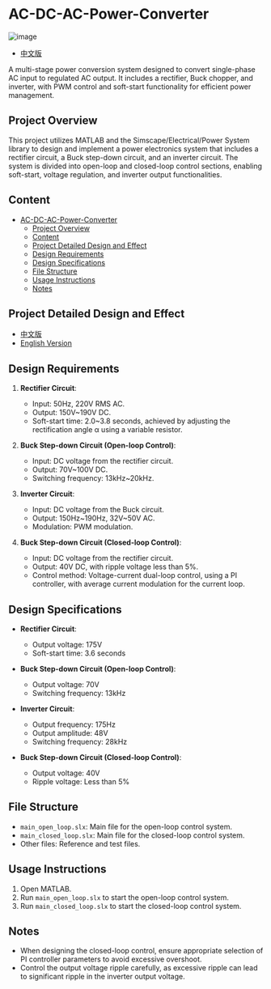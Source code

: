 # AC-DC-AC-Power-Converter

![image](https://github.com/user-attachments/assets/0ab154b9-bc6f-4de4-bd2d-82d34a2d9def)

- [中文版](./README_CN.md)

A multi-stage power conversion system designed to convert single-phase AC input to regulated AC output. It includes a rectifier, Buck chopper, and inverter, with PWM control and soft-start functionality for efficient power management.

## Project Overview

This project utilizes MATLAB and the Simscape/Electrical/Power System library to design and implement a power electronics system that includes a rectifier circuit, a Buck step-down circuit, and an inverter circuit. The system is divided into open-loop and closed-loop control sections, enabling soft-start, voltage regulation, and inverter output functionalities.

## Content

- [AC-DC-AC-Power-Converter](#ac-dc-ac-power-converter)
  - [Project Overview](#project-overview)
  - [Content](#content)
  - [Project Detailed Design and Effect](#project-detailed-design-and-effect)
  - [Design Requirements](#design-requirements)
  - [Design Specifications](#design-specifications)
  - [File Structure](#file-structure)
  - [Usage Instructions](#usage-instructions)
  - [Notes](#notes)

## Project Detailed Design and Effect

- [中文版](./Design_CN.md)
- [English Version](./Design_EN.md)

## Design Requirements

1. **Rectifier Circuit**:

   - Input: 50Hz, 220V RMS AC.
   - Output: 150V~190V DC.
   - Soft-start time: 2.0~3.8 seconds, achieved by adjusting the rectification angle α using a variable resistor.

2. **Buck Step-down Circuit (Open-loop Control)**:

   - Input: DC voltage from the rectifier circuit.
   - Output: 70V~100V DC.
   - Switching frequency: 13kHz~20kHz.

3. **Inverter Circuit**:

   - Input: DC voltage from the Buck circuit.
   - Output: 150Hz~190Hz, 32V~50V AC.
   - Modulation: PWM modulation.

4. **Buck Step-down Circuit (Closed-loop Control)**:
   - Input: DC voltage from the rectifier circuit.
   - Output: 40V DC, with ripple voltage less than 5%.
   - Control method: Voltage-current dual-loop control, using a PI controller, with average current modulation for the current loop.

## Design Specifications

- **Rectifier Circuit**:

  - Output voltage: 175V
  - Soft-start time: 3.6 seconds

- **Buck Step-down Circuit (Open-loop Control)**:

  - Output voltage: 70V
  - Switching frequency: 13kHz

- **Inverter Circuit**:

  - Output frequency: 175Hz
  - Output amplitude: 48V
  - Switching frequency: 28kHz

- **Buck Step-down Circuit (Closed-loop Control)**:
  - Output voltage: 40V
  - Ripple voltage: Less than 5%

## File Structure

- `main_open_loop.slx`: Main file for the open-loop control system.
- `main_closed_loop.slx`: Main file for the closed-loop control system.
- Other files: Reference and test files.

## Usage Instructions

1. Open MATLAB.
2. Run `main_open_loop.slx` to start the open-loop control system.
3. Run `main_closed_loop.slx` to start the closed-loop control system.

## Notes

- When designing the closed-loop control, ensure appropriate selection of PI controller parameters to avoid excessive overshoot.
- Control the output voltage ripple carefully, as excessive ripple can lead to significant ripple in the inverter output voltage.
